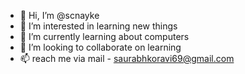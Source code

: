 - 👋 Hi, I’m @scnayke
- 👀 I’m interested in learning new things
- 🌱 I’m currently learning about computers
- 💞️ I’m looking to collaborate on learning
- 📫 reach me via mail - saurabhkoravi69@gmail.com

<!---
scnayke/scnayke is a ✨ special ✨ repository because its `README.md` (this file) appears on your GitHub profile.
You can click the Preview link to take a look at your changes.
--->
